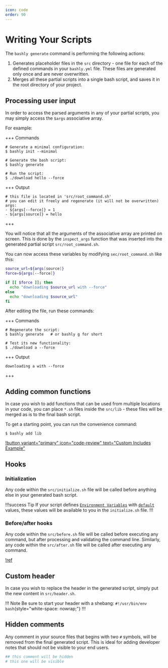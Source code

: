 ```yaml
---
icon: code
order: 90
---
```


# Writing Your Scripts

The `bashly generate` command is performing the following actions:

1. Generates placeholder files in the `src` directory - one file for each of the
   defined commands in your `bashly.yml` file. These files are generated only once
   and are never overwritten.
2. Merges all these partial scripts into a single bash script, and saves it in
   the root directory of your project.

## Processing user input

In order to access the parsed arguments in any of your partial scripts, you may
simply access the `$args` associative array.

For example:

+++ Commands

```shell
# Generate a minimal configuration:
$ bashly init --minimal

# Generate the bash script:
$ bashly generate

# Run the script:
$ ./download hello --force
```

+++ Output

```shell
# this file is located in 'src/root_command.sh'
# you can edit it freely and regenerate (it will not be overwritten)
args:
- ${args[--force]} = 1
- ${args[source]} = hello
```

+++

You will notice that all the arguments of the associative array are printed on
screen. This is done by the `inspect_args` function that was inserted into the
generated partial script `src/root_command.sh`.

You can now access these variables by modifying `sec/root_command.sh` like
this:

```bash src/root_command.sh
source_url=${args[source]}
force=${args[--force]}

if [[ $force ]]; then
  echo "downloading $source_url with --force"
else
  echo "downloading $source_url"
fi
```

After editing the file, run these commands:

+++ Commands

```shell
# Regenerate the script:
$ bashly generate   # or bashly g for short

# Test its new functionality:
$ ./download a --force
```

+++ Output

```shell
downloading a with --force
```

+++

## Adding common functions

In case you wish to add functions that can be used from multiple locations in
your code, you can place `*.sh` files inside the `src/lib` - these files will
be merged as is to the final bash script.

To get a starting point, you can run the convenience command:

```shell
$ bashly add lib
```

[!button variant="primary" icon="code-review" text="Custom Includes Example"](https://github.com/DannyBen/bashly/tree/master/examples/custom-includes#readme)

## Hooks

### Initialization

Any code within the `src/initialize.sh` file will be called before anything else
in your generated bash script. 

!!!success Tip
If your script defines [`Environment Variables`](/configuration/environment-variable)
with [`default`](/configuration/environment-variable/#default) values, these
values will be available to you in the `initialize.sh` file.
!!!

### Before/after hooks

Any code within the `src/before.sh` file will be called before executing any
command, but after processing and validating the command line. Similarly, any
code within the `src/after.sh` file will be called after executing any command.

[!ref](/advanced/hooks)

## Custom header

In case you wish to replace the header in the generated script, simply put the new
content in `src/header.sh`.

!!! Note
Be sure to start your header with a shebang:
`#!/usr/bin/env bash`{style="white-space: nowrap;"}
!!!

## Hidden comments

Any comment in your source files that begins with two `#` symbols, will be 
removed from the final generated script. This is ideal for adding developer
notes that should not be visible to your end users.

```bash
## this comment will be hidden
# this one will be visible
```
